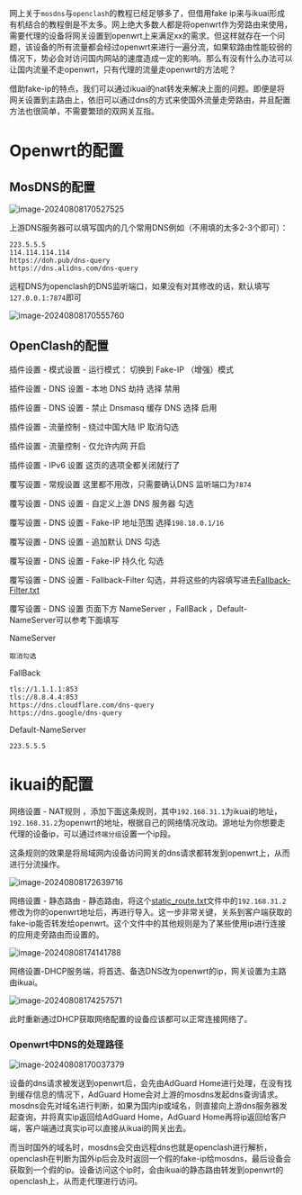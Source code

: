 网上关于`mosdns`与`openclash`的教程已经足够多了，但借用fake ip来与ikuai形成有机结合的教程倒是不太多。网上绝大多数人都是将openwrt作为旁路由来使用，需要代理的设备将网关设置到openwrt上来满足xx的需求。但这样就存在一个问题，该设备的所有流量都会经过openwrt来进行一遍分流，如果软路由性能较弱的情况下，势必会对访问国内网站的速度造成一定的影响。那么有没有什么办法可以让国内流量不走openwrt，只有代理的流量走openwrt的方法呢？

借助fake-ip的特点，我们可以通过ikuai的nat转发来解决上面的问题。即便是将网关设置到主路由上，依旧可以通过dns的方式来使国外流量走旁路由，并且配置方法也很简单，不需要繁琐的双网关互指。

# Openwrt的配置

## MosDNS的配置

![image-20240808170527525](img/image-20240808170527525.png)

上游DNS服务器可以填写国内的几个常用DNS例如（不用填的太多2-3个即可）：

```
223.5.5.5
114.114.114.114
https://doh.pub/dns-query
https://dns.alidns.com/dns-query
```

远程DNS为openclash的DNS监听端口，如果没有对其修改的话，默认填写`127.0.0.1:7874`即可

![image-20240808170555760](img/image-20240808170555760.png)



## OpenClash的配置

插件设置 - 模式设置 - 运行模式： 切换到 Fake-IP （增强）模式

插件设置 - DNS 设置 - 本地 DNS 劫持 选择 禁用

插件设置 - DNS 设置 - 禁止 Dnsmasq 缓存 DNS 选择 启用

插件设置 - 流量控制 - 绕过中国大陆 IP 取消勾选

插件设置 - 流量控制 - 仅允许内网 开启

插件设置 - IPv6 设置 这页的选项全都关闭就行了

覆写设置 - 常规设置 这里都不用改，只需要确认DNS 监听端口为`7874`

覆写设置 - DNS 设置 - 自定义上游 DNS 服务器 勾选

覆写设置 - DNS 设置 - Fake-IP 地址范围 选择`198.18.0.1/16`

覆写设置 - DNS 设置 - 追加默认 DNS 勾选

覆写设置 - DNS 设置 - Fake-IP 持久化 勾选

覆写设置 - DNS 设置 - Fallback-Filter 勾选，并将这些的内容填写进去[Fallback-Filter.txt](https://github.com/Putarku/clashmeta/blob/main/rule/Fallback-Filter.txt)

覆写设置 - DNS 设置 页面下方 NameServer ，FallBack ，Default-NameServer可以参考下面填写

NameServer

```
取消勾选
```

FallBack

```
tls://1.1.1.1:853
tls://8.8.4.4:853
https://dns.cloudflare.com/dns-query
https://dns.google/dns-query
```

Default-NameServer

```
223.5.5.5
```



# ikuai的配置

网络设置 - NAT规则 ，添加下面这条规则，其中`192.168.31.1`为ikuai的地址，`192.168.31.2`为openwrt的地址，根据自己的网络情况改动。源地址为你想要走代理的设备ip，可以通过`终端分组`设置一个ip段。

这条规则的效果是将局域网内设备访问网关的dns请求都转发到openwrt上，从而进行分流操作。

![image-20240808172639716](img/image-20240808172639716.png)



网络设置 - 静态路由 - 静态路由，将这个[static_route.txt](https://github.com/Putarku/clashmeta/blob/main/rule/static_route.txt)文件中的`192.168.31.2`修改为你的openwrt地址后，再进行导入。这一步非常关键，关系到客户端获取的fake-ip能否转发给openwrt。这个文件中的其他规则是为了某些使用ip进行连接的应用走旁路由而设置的。

![image-20240808174141788](img/image-20240808174141788.png)



网络设置-DHCP服务端，将首选、备选DNS改为openwrt的ip，网关设置为主路由ikuai。

![image-20240808174257571](img/image-20240808174257571.png)



此时重新通过DHCP获取网络配置的设备应该都可以正常连接网络了。



### Openwrt中DNS的处理路径

![image-20240808170037379](img/image-20240808170037379.png)

设备的dns请求被发送到openwrt后，会先由AdGuard Home进行处理，在没有找到缓存信息的情况下，AdGuard Home会对上游的mosdns发起dns查询请求。mosdns会先对域名进行判断，如果为国内ip或域名，则直接向上游dns服务器发起查询，并将真实ip返回给AdGuard Home，AdGuard Home再将ip返回给客户端，客户端通过真实ip可以直接从ikuai的网关出去。

而当时国外的域名时，mosdns会交由远程dns也就是openclash进行解析，openclash在判断为国外ip后会及时返回一个假的fake-ip给mosdns，最后设备会获取到一个假的ip。设备访问这个ip时，会由ikuai的静态路由转发到openwrt的openclash上，从而走代理进行访问。